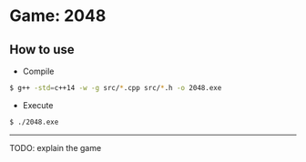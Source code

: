 # Game: 2048


## How to use
- Compile
```sh
$ g++ -std=c++14 -w -g src/*.cpp src/*.h -o 2048.exe
```

- Execute
```sh
$ ./2048.exe
```

----
TODO: explain the game
